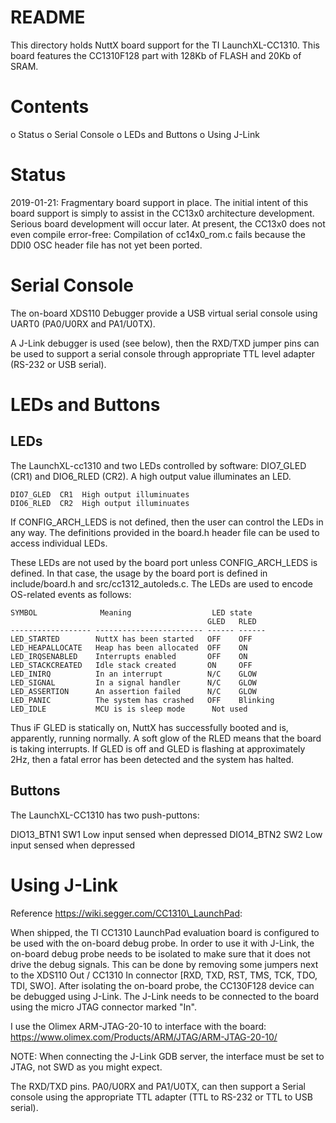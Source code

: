 README
======

This directory holds NuttX board support for the TI LaunchXL-CC1310.
This board features the CC1310F128 part with 128Kb of FLASH and 20Kb of
SRAM.

Contents
========

o Status o Serial Console o LEDs and Buttons o Using J-Link

Status
======

2019-01-21: Fragmentary board support in place. The initial intent of
this board support is simply to assist in the CC13x0 architecture
development. Serious board development will occur later. At present, the
CC13x0 does not even compile error-free: Compilation of cc14x0\_rom.c
fails because the DDI0 OSC header file has not yet been ported.

Serial Console
==============

The on-board XDS110 Debugger provide a USB virtual serial console using
UART0 (PA0/U0RX and PA1/U0TX).

A J-Link debugger is used (see below), then the RXD/TXD jumper pins can
be used to support a serial console through appropriate TTL level
adapter (RS-232 or USB serial).

LEDs and Buttons
================

LEDs
----

The LaunchXL-cc1310 and two LEDs controlled by software: DIO7\_GLED
(CR1) and DIO6\_RLED (CR2). A high output value illuminates an LED.

    DIO7_GLED  CR1  High output illuminuates
    DIO6_RLED  CR2  High output illuminuates

If CONFIG\_ARCH\_LEDS is not defined, then the user can control the LEDs
in any way. The definitions provided in the board.h header file can be
used to access individual LEDs.

These LEDs are not used by the board port unless CONFIG\_ARCH\_LEDS is
defined. In that case, the usage by the board port is defined in
include/board.h and src/cc1312\_autoleds.c. The LEDs are used to encode
OS-related events as follows:

    SYMBOL              Meaning                  LED state
                                                GLED   RLED
    ------------------ ------------------------ ------ ------
    LED_STARTED        NuttX has been started   OFF    OFF
    LED_HEAPALLOCATE   Heap has been allocated  OFF    ON
    LED_IRQSENABLED    Interrupts enabled       OFF    ON
    LED_STACKCREATED   Idle stack created       ON     OFF
    LED_INIRQ          In an interrupt          N/C    GLOW
    LED_SIGNAL         In a signal handler      N/C    GLOW
    LED_ASSERTION      An assertion failed      N/C    GLOW
    LED_PANIC          The system has crashed   OFF    Blinking
    LED_IDLE           MCU is is sleep mode      Not used

Thus iF GLED is statically on, NuttX has successfully booted and is,
apparently, running normally. A soft glow of the RLED means that the
board is taking interrupts. If GLED is off and GLED is flashing at
approximately 2Hz, then a fatal error has been detected and the system
has halted.

Buttons
-------

The LaunchXL-CC1310 has two push-puttons:

DIO13\_BTN1 SW1 Low input sensed when depressed DIO14\_BTN2 SW2 Low
input sensed when depressed

Using J-Link
============

Reference https://wiki.segger.com/CC1310\_LaunchPad:

When shipped, the TI CC1310 LaunchPad evaluation board is configured to
be used with the on-board debug probe. In order to use it with J-Link,
the on-board debug probe needs to be isolated to make sure that it does
not drive the debug signals. This can be done by removing some jumpers
next to the XDS110 Out / CC1310 In connector \[RXD, TXD, RST, TMS, TCK,
TDO, TDI, SWO\]. After isolating the on-board probe, the CC130F128
device can be debugged using J-Link. The J-Link needs to be connected to
the board using the micro JTAG connector marked "In".

I use the Olimex ARM-JTAG-20-10 to interface with the board:
https://www.olimex.com/Products/ARM/JTAG/ARM-JTAG-20-10/

NOTE: When connecting the J-Link GDB server, the interface must be set
to JTAG, not SWD as you might expect.

The RXD/TXD pins. PA0/U0RX and PA1/U0TX, can then support a Serial
console using the appropriate TTL adapter (TTL to RS-232 or TTL to USB
serial).
